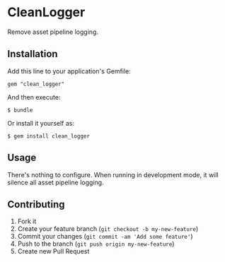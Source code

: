 # CleanLogger

Remove asset pipeline logging.

## Installation

Add this line to your application's Gemfile:

    gem "clean_logger"

And then execute:

    $ bundle

Or install it yourself as:

    $ gem install clean_logger

## Usage

There's nothing to configure. When running in development mode, it will silence all asset pipeline logging.

## Contributing

1. Fork it
2. Create your feature branch (`git checkout -b my-new-feature`)
3. Commit your changes (`git commit -am 'Add some feature'`)
4. Push to the branch (`git push origin my-new-feature`)
5. Create new Pull Request
